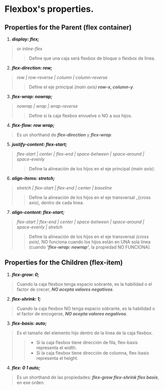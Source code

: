# Flexbox's properties.

## Properties for the Parent (flex container)

1. ***display: flex;***
> or _inline-flex_
>> Define que una caja será flexbox de bloque o flexbox de línea. 


2. ***flex-direction: row;***
> _row | row-reverse | column | column-reverse_
>> Define el eje principal *(main axis)* ***row-x, column-y***.


3. ***flex-wrap: nowrap;***
> _nowrap | wrap | wrap-reverse_
>> Define si la caja flexbox envuelve o NO a sus hijos.


4. ***flex-flow: row wrap;***
> Es un shorthand de ***flex-direction*** y ***flex-wrap***.


5. ***justify-content: flex-start;*** 
> _flex-start | center | flex-end | space-between | space-around | space-evenly_
>> Define la alineación de los hijos en el eje principal _(main axis)_.


6. ***align-items: stretch;***
> _stretch | flex-start | flex-end | center | baseline_
>> Define la alineación de los hijos en el eje transversal _(cross axis), dentro de cada línea.


7. ***align-content: flex-start;***
> _flex-start | flex-end | center | space-between | space-around | space-evenly | stretch_
>> Define la alineación de los hijos en el eje transversal _(cross axis)_, NO funciona cuando los hijos están en UNA sola línea (cuando ***'flex-wrap: nowrap'***, la propiedad NO FUNCIONA).





## Properties for the Children (flex-item)

1. ***flex-grow: 0;***
> Cuando la caja flexbox tenga espacio sobrante, es la habilidad o el factor de crecer, ***NO acepta valores negativos***.


2. ***flex-shrink: 1;***
> Cuando la caja flexbox NO tenga espacio sobrante, es la habilidad o el factor de encogerse, ***NO acepta valores negativos***.


3. ***flex-basis: auto;***
> Es el tamaño del elemento hijo dentro de la línea de la caja flexbox. 
>> * Si la caja flexbox tiene dirección de fila, flex-basis representa el width. 
>> * Si la caja flexbox tiene dirección de columna, flex-basis representa el height.


4. ***flex: 0 1 auto;***
> Es un shorthand de las propiedades: ***flex-grow flex-shrink flex basis***, en ese orden.